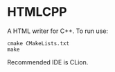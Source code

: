 # HTMLCPP
A HTML writer for C++.
To run use:
```
cmake CMakeLists.txt
make
```
Recommended IDE is CLion.
